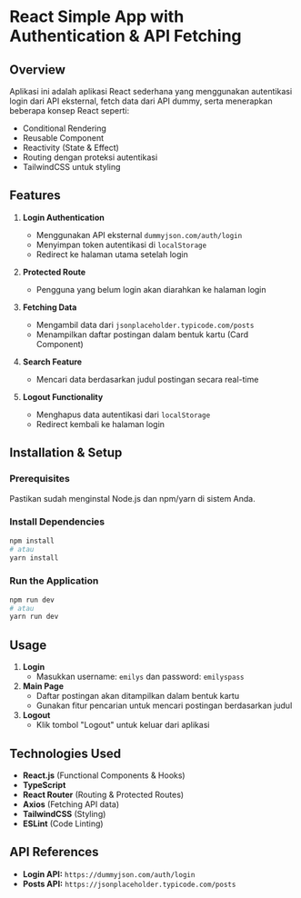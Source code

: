 # React Simple App with Authentication & API Fetching

## Overview

Aplikasi ini adalah aplikasi React sederhana yang menggunakan autentikasi login dari API eksternal, fetch data dari API dummy, serta menerapkan beberapa konsep React seperti:

- Conditional Rendering
- Reusable Component
- Reactivity (State & Effect)
- Routing dengan proteksi autentikasi
- TailwindCSS untuk styling

## Features

1. **Login Authentication**

   - Menggunakan API eksternal `dummyjson.com/auth/login`
   - Menyimpan token autentikasi di `localStorage`
   - Redirect ke halaman utama setelah login

2. **Protected Route**

   - Pengguna yang belum login akan diarahkan ke halaman login

3. **Fetching Data**

   - Mengambil data dari `jsonplaceholder.typicode.com/posts`
   - Menampilkan daftar postingan dalam bentuk kartu (Card Component)

4. **Search Feature**

   - Mencari data berdasarkan judul postingan secara real-time

5. **Logout Functionality**
   - Menghapus data autentikasi dari `localStorage`
   - Redirect kembali ke halaman login

## Installation & Setup

### Prerequisites

Pastikan sudah menginstal Node.js dan npm/yarn di sistem Anda.

### Install Dependencies

```sh
npm install
# atau
yarn install
```

### Run the Application

```sh
npm run dev
# atau
yarn run dev
```

## Usage

1. **Login**
   - Masukkan username: `emilys` dan password: `emilyspass`
2. **Main Page**
   - Daftar postingan akan ditampilkan dalam bentuk kartu
   - Gunakan fitur pencarian untuk mencari postingan berdasarkan judul
3. **Logout**
   - Klik tombol "Logout" untuk keluar dari aplikasi

## Technologies Used

- **React.js** (Functional Components & Hooks)
- **TypeScript**
- **React Router** (Routing & Protected Routes)
- **Axios** (Fetching API data)
- **TailwindCSS** (Styling)
- **ESLint** (Code Linting)

## API References

- **Login API:** `https://dummyjson.com/auth/login`
- **Posts API:** `https://jsonplaceholder.typicode.com/posts`
